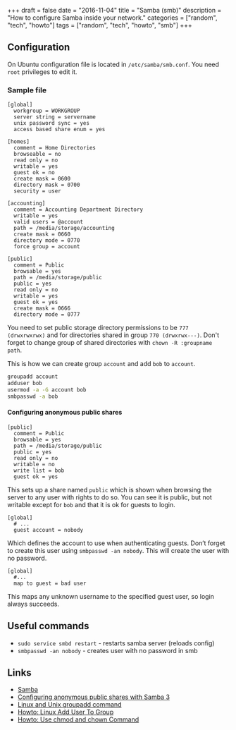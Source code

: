 +++
draft = false
date = "2016-11-04"
title = "Samba (smb)"
description = "How to configure Samba inside your network."
categories = ["random", "tech", "howto"]
tags = ["random", "tech", "howto", "smb"]
+++

## Configuration

On Ubuntu configuration file is located in `/etc/samba/smb.conf`. You need `root` privileges to edit it.

### Sample file

```nohighlight
[global]
  workgroup = WORKGROUP
  server string = servername
  unix password sync = yes
  access based share enum = yes

[homes]
  comment = Home Directories
  browseable = no
  read only = no
  writable = yes
  guest ok = no
  create mask = 0600
  directory mask = 0700
  security = user

[accounting]
  comment = Accounting Department Directory
  writable = yes
  valid users = @account
  path = /media/storage/accounting
  create mask = 0660
  directory mode = 0770
  force group = account

[public]
  comment = Public
  browsable = yes
  path = /media/storage/public
  public = yes
  read only = no
  writable = yes
  guest ok = yes
  create mask = 0666
  directory mode = 0777
```

You need to set public storage directory permissions to be `777 (drwxrwxrwx)` and for directories shared in group `770 (drwxrwx---)`. Don't forget to change group of shared directories with `chown -R :groupname path`.

This is how we can create group `account` and add `bob` to `account`.

```bash
groupadd account
adduser bob
usermod -a -G account bob
smbpasswd -a bob

```

#### Configuring anonymous public shares

```nohighlight
[public]
  comment = Public
  browsable = yes
  path = /media/storage/public
  public = yes
  read only = no
  writable = no
  write list = bob
  guest ok = yes
```

This sets up a share named `public` which is shown when browsing the server to any user with rights to do so. You can see it is public, but not writable except for `bob` and that it is ok for guests to login.

```nohighlight
[global]
  # ...
  guest account = nobody
```

Which defines the account to use when authenticating guests. Don’t forget to create this user using `smbpasswd -an nobody`. This will create the user with no password.

```nohighlight
[global]
  #...
  map to guest = bad user
```

This maps any unknown username to the specified guest user, so login always succeeds.

## Useful commands

* `sudo service smbd restart` - restarts samba server (reloads config)
* `smbpasswd -an nobody` - creates user with no password in smb

## Links

* [Samba](https://www.samba.org/samba/docs/using_samba/ch09.html)
* [Configuring anonymous public shares with Samba 3](https://micheljansen.org/blog/entry/182)
* [Linux and Unix groupadd command](http://www.computerhope.com/unix/groupadd.htm)
* [Howto: Linux Add User To Group](http://www.cyberciti.biz/faq/howto-linux-add-user-to-group/)
* [Howto: Use chmod and chown Command](http://www.cyberciti.biz/faq/how-to-use-chmod-and-chown-command/)